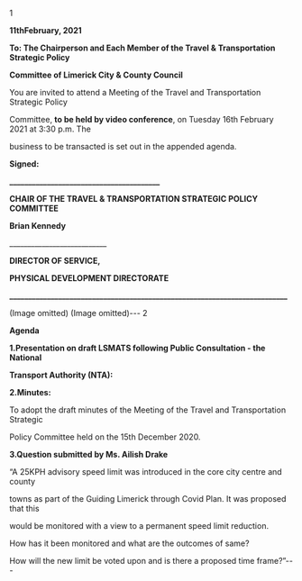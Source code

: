 1

**11thFebruary, 2021**

**To: The Chairperson and Each Member of the Travel & Transportation Strategic Policy**

**Committee of Limerick City & County Council**

You are invited to attend a Meeting of the Travel and Transportation Strategic Policy

Committee, **to be held by video conference**, on Tuesday 16th February 2021 at 3:30 p.m. The

business to be transacted is set out in the appended agenda.

**Signed:**

**\_\_\_\_\_\_\_\_\_\_\_\_\_\_\_\_\_\_\_\_\_\_\_\_\_\_\_\_\_\_\_\_\_\_\_\_\_\_\_\_**

**CHAIR OF THE TRAVEL & TRANSPORTATION STRATEGIC POLICY COMMITTEE**

**Brian Kennedy**

\_\_\_\_\_\_\_\_\_\_\_\_\_\_\_\_\_\_\_\_\_\_\_\_\_\_\_

**DIRECTOR OF SERVICE,**

**PHYSICAL DEVELOPMENT DIRECTORATE**

**\_\_\_\_\_\_\_\_\_\_\_\_\_\_\_\_\_\_\_\_\_\_\_\_\_\_\_\_\_\_\_\_\_\_\_\_\_\_\_\_\_\_\_\_\_\_\_\_\_\_\_\_\_\_\_\_\_\_\_\_\_\_\_\_\_\_\_\_\_\_\_\_\_\_**

(Image omitted)
(Image omitted)---
2

**Agenda**

**1.Presentation on draft LSMATS following Public Consultation - the National**

**Transport Authority (NTA):**

**2.Minutes:**

To adopt the draft minutes of the Meeting of the Travel and Transportation Strategic

Policy Committee held on the 15th December 2020.

**3.Question submitted by Ms. Ailish Drake**

“A 25KPH advisory speed limit was introduced in the core city centre and county

towns as part of the Guiding Limerick through Covid Plan. It was proposed that this

would be monitored with a view to a permanent speed limit reduction.

How has it been monitored and what are the outcomes of same?

How will the new limit be voted upon and is there a proposed time frame?”---
